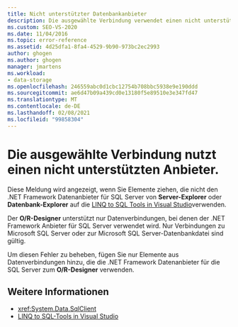 ```yaml
---
title: Nicht unterstützter Datenbankanbieter
description: Die ausgewählte Verbindung verwendet einen nicht unterstützten Datenbankanbieter. Anzeigen von Informationen zu dieser Visual Studio-objektrelationaler Designer Meldung (O/R-Designer).
ms.custom: SEO-VS-2020
ms.date: 11/04/2016
ms.topic: error-reference
ms.assetid: 4d25dfa1-8fa4-4529-9b90-973bc2ec2993
author: ghogen
ms.author: ghogen
manager: jmartens
ms.workload:
- data-storage
ms.openlocfilehash: 246559abc0d1cbc12754b708bbc5938e9e190ddd
ms.sourcegitcommit: ae6d47b09a439cd0e13180f5e89510e3e347fd47
ms.translationtype: MT
ms.contentlocale: de-DE
ms.lasthandoff: 02/08/2021
ms.locfileid: "99858304"
---
```

# <a name="the-selected-connection-uses-an-unsupported-database-provider"></a>Die ausgewählte Verbindung nutzt einen nicht unterstützten Anbieter.

Diese Meldung wird angezeigt, wenn Sie Elemente ziehen, die nicht den .NET Framework Datenanbieter für SQL Server von **Server-Explorer** oder **Datenbank-Explorer** auf die [LINQ to SQL Tools in Visual Studio](../data-tools/linq-to-sql-tools-in-visual-studio2.md)verwenden.

Der **O/R-Designer** unterstützt nur Datenverbindungen, bei denen der .NET Framework Anbieter für SQL Server verwendet wird. Nur Verbindungen zu Microsoft SQL Server oder zur Microsoft SQL Server-Datenbankdatei sind gültig.

Um diesen Fehler zu beheben, fügen Sie nur Elemente aus Datenverbindungen hinzu, die die .NET Framework Datenanbieter für die SQL Server zum **O/R-Designer** verwenden.

## <a name="see-also"></a>Weitere Informationen

- <xref:System.Data.SqlClient>
- [LINQ to SQL-Tools in Visual Studio](../data-tools/linq-to-sql-tools-in-visual-studio2.md)
